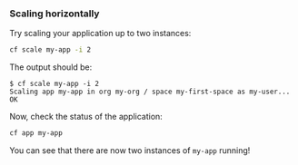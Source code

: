 ### Scaling horizontally

Try scaling your application up to two instances:

```sh
cf scale my-app -i 2
```

The output should be:

```
$ cf scale my-app -i 2
Scaling app my-app in org my-org / space my-first-space as my-user...
OK
```

Now, check the status of the application:

```sh
cf app my-app
```

You can see that there are now two instances of `my-app` running!
